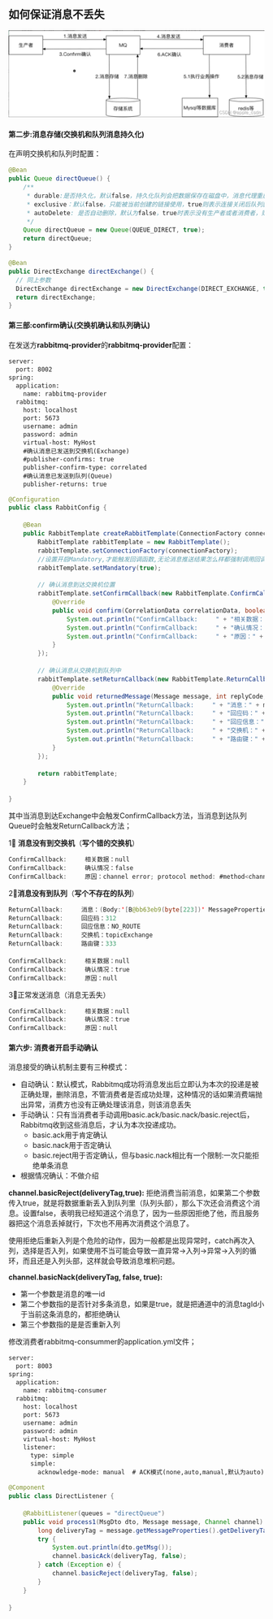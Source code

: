## 如何保证消息不丢失

![在这里插入图片描述](../../../assets/img/mq-10.png)

#### 第二步:消息存储(交换机和队列消息持久化)

在声明交换机和队列时配置：

```java
@Bean
public Queue directQueue() {
    /**
     * durable:是否持久化，默认false，持久化队列会把数据保存在磁盘中，消息代理重启时仍然存在
     * exclusive：默认false，只能被当前创建的链接使用，true则表示连接关闭后队列就被删除，优先级高于durable
     * autoDelete: 是否自动删除，默认为false，true时表示没有生产者或者消费者，则队列自动删除
     */
    Queue directQueue = new Queue(QUEUE_DIRECT, true);
    return directQueue;
}
```

```java
@Bean
public DirectExchange directExchange() {
  // 同上参数
  DirectExchange directExchange = new DirectExchange(DIRECT_EXCHANGE, true, false);
  return directExchange;
}
```

#### 第三部:confirm确认(交换机确认和队列确认)

在发送方**rabbitmq-provider**的**rabbitmq-provider**配置：

```apl
server:
  port: 8002
spring:
  application:
    name: rabbitmq-provider
  rabbitmq:
    host: localhost
    port: 5673
    username: admin
    password: admin
    virtual-host: MyHost
    #确认消息已发送到交换机(Exchange)
    #publisher-confirms: true
    publisher-confirm-type: correlated
    #确认消息已发送到队列(Queue)
    publisher-returns: true
```

```java
@Configuration
public class RabbitConfig {

    @Bean
    public RabbitTemplate createRabbitTemplate(ConnectionFactory connectionFactory) {
        RabbitTemplate rabbitTemplate = new RabbitTemplate();
        rabbitTemplate.setConnectionFactory(connectionFactory);
        //设置开启Mandatory,才能触发回调函数,无论消息推送结果怎么样都强制调用回调函数
        rabbitTemplate.setMandatory(true);

        // 确认消息到达交换机位置
        rabbitTemplate.setConfirmCallback(new RabbitTemplate.ConfirmCallback() {
            @Override
            public void confirm(CorrelationData correlationData, boolean ack, String cause) {
                System.out.println("ConfirmCallback:     " + "相关数据：" + correlationData);
                System.out.println("ConfirmCallback:     " + "确认情况：" + ack);
                System.out.println("ConfirmCallback:     " + "原因：" + cause);
            }
        });

        // 确认消息从交换机到队列中
        rabbitTemplate.setReturnCallback(new RabbitTemplate.ReturnCallback() {
            @Override
            public void returnedMessage(Message message, int replyCode, String replyText, String exchange, String routingKey) {
                System.out.println("ReturnCallback:     " + "消息：" + message);
                System.out.println("ReturnCallback:     " + "回应码：" + replyCode);
                System.out.println("ReturnCallback:     " + "回应信息：" + replyText);
                System.out.println("ReturnCallback:     " + "交换机：" + exchange);
                System.out.println("ReturnCallback:     " + "路由键：" + routingKey);
            }
        });

        return rabbitTemplate;
    }

}
```

其中当消息到达Exchange中会触发ConfirmCallback方法，当消息到达队列Queue时会触发ReturnCallback方法；

1⃣️ **消息没有到交换机**（**写个错的交换机**）

```c
ConfirmCallback:     相关数据：null
ConfirmCallback:     确认情况：false
ConfirmCallback:     原因：channel error; protocol method: #method<channel.close>(reply-code=404, reply-text=NOT_FOUND - no exchange 'topicExchange1' in vhost 'MyHost', class-id=60, method-id=40)
```

2⃣️**消息没有到队列**（**写个不存在的队列**）

```java
ReturnCallback:     消息：(Body:'[B@bb63eb9(byte[223])' MessageProperties [headers={}, contentType=application/x-java-serialized-object, contentLength=0, receivedDeliveryMode=PERSISTENT, priority=0, deliveryTag=0])
ReturnCallback:     回应码：312
ReturnCallback:     回应信息：NO_ROUTE
ReturnCallback:     交换机：topicExchange
ReturnCallback:     路由键：333
  
ConfirmCallback:     相关数据：null
ConfirmCallback:     确认情况：true
ConfirmCallback:     原因：null
```

3⃣️正常发送消息（消息无丢失）

```java
ConfirmCallback:     相关数据：null
ConfirmCallback:     确认情况：true
ConfirmCallback:     原因：null
```

#### 第六步: 消费者开启手动确认

消息接受的确认机制主要有三种模式：

- 自动确认：默认模式，Rabbitmq成功将消息发出后立即认为本次的投递是被正确处理，删除消息，不管消费者是否成功处理，这种情况的话如果消费端抛出异常，消费方也没有正确处理该消息，则该消息丢失
- 手动确认：只有当消费者手动调用basic.ack/basic.nack/basic.reject后，Rabbitmq收到这些消息后，才认为本次投递成功。
  - basic.ack用于肯定确认 
  - basic.nack用于否定确认
  - basic.reject用于否定确认，但与basic.nack相比有一个限制:一次只能拒绝单条消息 
- 根据情况确认：不做介绍

**channel.basicReject(deliveryTag,true):** 拒绝消费当前消息，如果第二个参数传入true，就是将数据重新丢入到队列里（队列头部），那么下次还会消费这个消息。设置false，表明我已经知道这个消息了，因为一些原因拒绝了他，而且服务器把这个消息丢掉就行，下次也不用再次消费这个消息了。

使用拒绝后重新入列是个危险的动作，因为一般都是出现异常时，catch再次入列，选择是否入列，如果使用不当可能会导致一直异常->入列->异常->入列的循环，而且还是入列头部，这样就会导致消息堆积问题。

**channel.basicNack(deliveryTag, false, true):**

- 第一个参数是消息的唯一id
- 第二个参数指的是否针对多条消息，如果是true，就是把通道中的消息tagId小于当前这条消息的，都拒绝确认
- 第三个参数指的是是否重新入列

修改消费者rabbitmq-consummer的application.yml文件；

```apl
server:
  port: 8003
spring:
  application:
    name: rabbitmq-consumer
  rabbitmq:
    host: localhost
    port: 5673
    username: admin
    password: admin
    virtual-host: MyHost
    listener:
      type: simple
      simple:
        acknowledge-mode: manual  # ACK模式(none,auto,manual,默认为auto)

```

```java
@Component
public class DirectListener {

    @RabbitListener(queues = "directQueue")
    public void process1(MsgDto dto, Message message, Channel channel) throws IOException {
        long deliveryTag = message.getMessageProperties().getDeliveryTag();
        try {
            System.out.println(dto.getMsg());
            channel.basicAck(deliveryTag, false);
        } catch (Exception e) {
            channel.basicReject(deliveryTag, false);
        }
    }
  
}
```